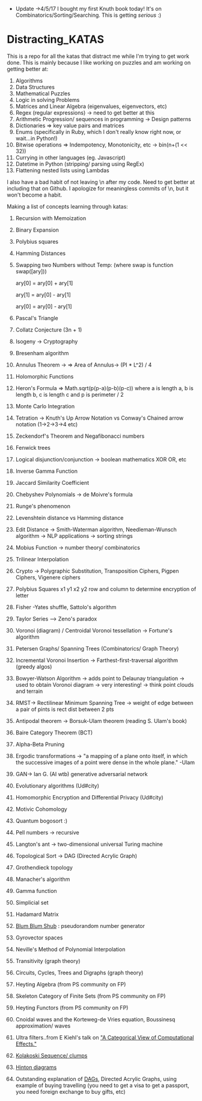 * Update ->4/5/17  I bought my first Knuth book today! It's on Combinatorics/Sorting/Searching. This is getting *serious* :)

# Distracting_KATAS
This is a repo for all the katas that distract me while I'm trying to get work done. 
This is mainly because I like working on puzzles and am working on getting better at:
  1. Algorithms
  2. Data Structures
  3. Mathematical Puzzles
  4. Logic in solving Problems
  5. Matrices and Linear Algebra (eigenvalues, eigenvectors, etc)
  6. Regex (regular expressions) -> need to get better at this
  7. Arithmetic Progression/ sequences in programming -> Design patterns
  8. Dictionaries => key value pairs and matrices
  9. Enums (specifically in Ruby, which I don't really know right now, or wait...in Python!)
  10. Bitwise operations => Indempotency, Monotonicity, etc -> bin(n+(1 << 32))
  11. Currying in other languages (eg. Javascript)
  12. Datetime in Python (stripping/ parsing using RegEx)
  13. Flattening nested lists using Lambdas

I also have a bad habit of not leaving \n after my code. Need to get better at including that on Github.
I apologize for meaningless commits of \n, but it won't become a habit.

Making a list of concepts learning through katas:
 1. Recursion  with Memoization
 2. Binary Expansion
 3. Polybius squares
 4. Hamming Distances
 5. Swapping two Numbers without Temp: (where swap is function swap([ary]))
 
      ary[0] = ary[0] + ary[1]
      
      ary[1] = ary[0] - ary[1]
      
      ary[0] = ary[0] - ary[1]
      
 6. Pascal's Triangle
 7. Collatz Conjecture (3n + 1)
 8. Isogeny -> Cryptography
 9. Bresenham algorithm
 10. Annulus Theorem -> => Area of Annulus-> (PI * L^2) / 4
 11. Holomorphic Functions
 12. Heron's Formula => Math.sqrt(p(p-a)(p-b)(p-c)) where a is length a, b is length b, c is length c and p is perimeter / 2
 13. Monte Carlo Integration
 14. Tetration -> Knuth's Up Arrow Notation vs Conway's Chained arrow notation (1->2->3->4 etc)
 15. Zeckendorf's Theorem and Negafibonacci numbers
 16. Fenwick trees
 17. Logical disjunction/conjunction -> boolean mathematics XOR OR, etc
 18. Inverse Gamma Function
 19. Jaccard Similarity Coefficient
 20. Chebyshev Polynomials -> de Moivre's formula
 21. Runge's phenomenon
 22. Levenshtein distance vs Hamming distance
 23. Edit Distance -> Smith-Waterman algorithm, Needleman-Wunsch algorithm -> NLP applications -> sorting strings
 24. Mobius Function -> number theory/ combinatorics
 25. Trilinear Interpolation
 26. Crypto -> Polygraphic Substitution, Transposition Ciphers, Pigpen Ciphers, Vigenere ciphers
 27. Polybius Squares x1 y1 x2 y2 row and column to determine encryption of letter
 28. Fisher -Yates shuffle, Sattolo's algorithm
 29. Taylor Series --> Zeno's paradox
 30. Voronoi (diagram) / Centroidal Voronoi tessellation -> Fortune's algorithm
 31. Petersen Graphs/ Spanning Trees (Combinatorics/ Graph Theory)
 32. Incremental Voronoi Insertion -> Farthest-first-traversal algorithm (greedy algos)
 33. Bowyer-Watson Algorithm -> adds point to Delaunay triangulation -> used to obtain Voronoi diagram -> very interesting! -> think     point clouds and terrain
 34. RMST-> Rectilinear Minimum Spanning Tree -> weight of edge between a pair of pints is rect dist between 2 pts
 35. Antipodal theorem -> Borsuk-Ulam theorem (reading S. Ulam's book)
 36. Baire Category Theorem (BCT)
 37. Alpha-Beta Pruning
 38. Ergodic transformations -> "a mapping of a plane onto itself, in which the successive images of a point were dense in the whole   plane." -Ulam
 39. GAN-> Ian G. (AI wtb) generative adversarial network
 40. Evolutionary algorithms (Ud#city)
 41. Homomorphic Encryption and Differential Privacy (Ud#city)
 42. Motivic Cohomology 
 43. Quantum bogosort :)
 44. Pell numbers -> recursive
 45. Langton's ant -> two-dimensional universal Turing machine
 46. Topological Sort -> DAG (Directed Acrylic Graph)
 47. Grothendieck topology
 48. Manacher's algorithm
 49. Gamma function
 50. Simplicial set
 51. Hadamard Matrix
 52. [Blum Blum Shub](https://en.wikipedia.org/wiki/Blum_Blum_Shub) : pseudorandom number generator
 53. Gyrovector spaces
 54. Neville's Method of Polynomial Interpolation
 55. Transitivity (graph theory)
 56. Circuits, Cycles, Trees and Digraphs (graph theory)
 57. Heyting Algebra (from PS community on FP)
 58. Skeleton Category of Finite Sets (from PS community on FP)
 59. Heyting Functors (from PS community on FP)
 60. Cnoidal waves and the Korteweg-de Vries equation, Boussinesq approximation/ waves
 61. Ultra filters..from E Kiehl's talk on ["A Categorical View of Computational Effects."](https://www.youtube.com/watch?v=6t6bsWVOIzs)
 62. [Kolakoski Sequence/ clumps](http://mathworld.wolfram.com/KolakoskiSequence.html)
 63. [Hinton diagrams](http://scipy.github.io/old-wiki/pages/Cookbook/Matplotlib/HintonDiagrams)
 64. Outstanding explanation of [DAGs](https://www.youtube.com/watch?v=LOr_abIZL04), Directed Acrylic Graphs, using
     example of buying travelling (you need to get a visa to get a passport, you need foreign exchange to buy gifts, etc)
